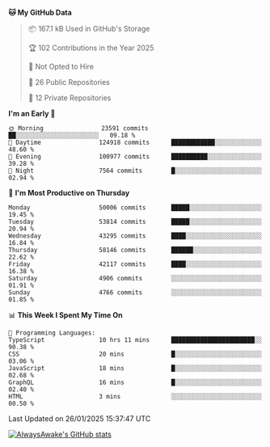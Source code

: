 <!--START_SECTION:waka-->
**🐱 My GitHub Data** 

> 📦 167.1 kB Used in GitHub's Storage 
 > 
> 🏆 102 Contributions in the Year 2025
 > 
> 🚫 Not Opted to Hire
 > 
> 📜 26 Public Repositories 
 > 
> 🔑 12 Private Repositories 
 > 
**I'm an Early 🐤** 

```text
🌞 Morning                23591 commits       ██░░░░░░░░░░░░░░░░░░░░░░░   09.18 % 
🌆 Daytime                124918 commits      ████████████░░░░░░░░░░░░░   48.60 % 
🌃 Evening                100977 commits      ██████████░░░░░░░░░░░░░░░   39.28 % 
🌙 Night                  7564 commits        █░░░░░░░░░░░░░░░░░░░░░░░░   02.94 % 
```
📅 **I'm Most Productive on Thursday** 

```text
Monday                   50006 commits       █████░░░░░░░░░░░░░░░░░░░░   19.45 % 
Tuesday                  53814 commits       █████░░░░░░░░░░░░░░░░░░░░   20.94 % 
Wednesday                43295 commits       ████░░░░░░░░░░░░░░░░░░░░░   16.84 % 
Thursday                 58146 commits       ██████░░░░░░░░░░░░░░░░░░░   22.62 % 
Friday                   42117 commits       ████░░░░░░░░░░░░░░░░░░░░░   16.38 % 
Saturday                 4906 commits        ░░░░░░░░░░░░░░░░░░░░░░░░░   01.91 % 
Sunday                   4766 commits        ░░░░░░░░░░░░░░░░░░░░░░░░░   01.85 % 
```


📊 **This Week I Spent My Time On** 

```text
💬 Programming Languages: 
TypeScript               10 hrs 11 mins      ███████████████████████░░   90.38 % 
CSS                      20 mins             █░░░░░░░░░░░░░░░░░░░░░░░░   03.06 % 
JavaScript               18 mins             █░░░░░░░░░░░░░░░░░░░░░░░░   02.68 % 
GraphQL                  16 mins             █░░░░░░░░░░░░░░░░░░░░░░░░   02.40 % 
HTML                     3 mins              ░░░░░░░░░░░░░░░░░░░░░░░░░   00.50 % 
```


 Last Updated on 26/01/2025 15:37:47 UTC
<!--END_SECTION:waka-->

[![AlwaysAwake's GitHub stats](https://github-readme-stats.vercel.app/api?username=AlwaysAwake&show_icons=true&theme=github_dark&count_private=true)](https://github.com/AlwaysAwake/AlwaysAwake)
